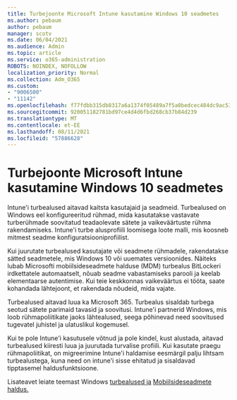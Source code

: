 ```yaml
---
title: Turbejoonte Microsoft Intune kasutamine Windows 10 seadmetes
ms.author: pebaum
author: pebaum
manager: scotv
ms.date: 06/04/2021
ms.audience: Admin
ms.topic: article
ms.service: o365-administration
ROBOTS: NOINDEX, NOFOLLOW
localization_priority: Normal
ms.collection: Adm_O365
ms.custom:
- "9006500"
- "11142"
ms.openlocfilehash: f77fdbb315db8317a6a1374f05489a7f5a0bedcec484dc9ac53a473098583949
ms.sourcegitcommit: 920051182781bd97ce4d4d6fbd268cb37b84d239
ms.translationtype: MT
ms.contentlocale: et-EE
ms.lasthandoff: 08/11/2021
ms.locfileid: "57886628"
---
```

# <a name="use-microsoft-intune-security-baselines-to-configure-windows-10-devices"></a>Turbejoonte Microsoft Intune kasutamine Windows 10 seadmetes

Intune'i turbealused aitavad kaitsta kasutajaid ja seadmeid. Turbealused on Windows eel konfigureeritud rühmad, mida kasutatakse vastavate turberühmade soovitatud teadaolevate sätete ja vaikeväärtuste rühma rakendamiseks. Intune'i turbe alusprofiili loomisega loote malli, mis koosneb mitmest seadme konfiguratsiooniprofiilist.

Kui juurutate turbealused kasutajate või seadmete rühmadele, rakendatakse sätted seadmetele, mis Windows 10 või uuemates versioonides. Näiteks lubab Microsofti mobiilsideseadmete halduse (MDM) turbealus BitLockeri irdkettatele automaatselt, nõuab seadme vabastamiseks parooli ja keelab elementaarse autentimise. Kui teie keskkonnas vaikeväärtus ei tööta, saate kohandada lähtejoont, et rakendada nõudeid, mida vajate.

Turbealused aitavad luua ka Microsoft 365. Turbealus sisaldab turbega seotud sätete parimaid tavasid ja soovitusi. Intune'i partnerid Windows, mis loob rühmapoliitikate jaoks lähtealused, seega põhinevad need soovitused tugevatel juhistel ja ulatuslikul kogemusel.

Kui te pole Intune'i kasutusele võtnud ja pole kindel, kust alustada, aitavad turbealused kiiresti luua ja juurutada turvalise profiili. Kui kasutate praegu rühmapoliitikat, on migreerimine Intune'i haldamise eesmärgil palju lihtsam turbealustega, kuna need on intune'i sisse ehitatud ja sisaldavad tipptasemel haldusfunktsioone.

Lisateavet leiate teemast Windows [turbealused ja](https://docs.microsoft.com/windows/security/threat-protection/windows-security-baselines) [Mobiilsideseadmete haldus.](https://docs.microsoft.com/windows/client-management/mdm/)

